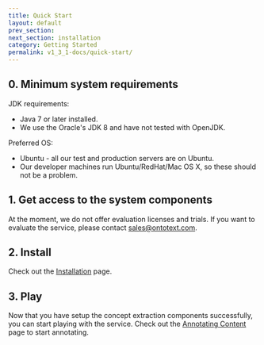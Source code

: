 ```yaml
---
title: Quick Start
layout: default
prev_section:
next_section: installation
category: Getting Started
permalink: v1_3_1-docs/quick-start/
---
```


## 0. Minimum system requirements

JDK requirements:

* Java 7 or later installed.
* We use the Oracle's JDK 8 and have not tested with OpenJDK.

Preferred OS:

* Ubuntu - all our test and production servers are on Ubuntu.
* Our developer machines run Ubuntu/RedHat/Mac OS X, so these should not be a problem.

## 1. Get access to the system components

At the moment, we do not offer evaluation licenses and trials. If you want to evaluate the service, please contact sales@ontotext.com.

## 2. Install

Check out the <a href="{{ site.baseurl }}/v1_3_1-docs/installation">Installation</a> page.

## 3. Play

Now that you have setup the concept extraction components successfully, you can start playing with the service. Check out the <a href="{{ site.baseurl }}/v1_3_1-docs/annotating_content">Annotating Content</a> page to
 start annotating.
